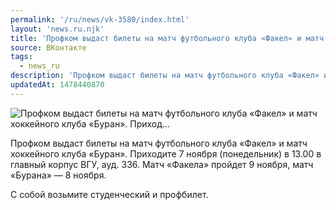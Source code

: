 ```yaml
---
permalink: '/ru/news/vk-3580/index.html'
layout: 'news.ru.njk'
title: 'Профком выдаст билеты на матч футбольного клуба «Факел» и матч хоккейного клуба «Буран». Приход'
source: ВКонтакте
tags:
  - news_ru
description: 'Профком выдаст билеты на матч футбольного клуба «Факел» и матч хоккейного клуба «Буран». Приход…'
updatedAt: 1478440870
---
```

![Профком выдаст билеты на матч футбольного клуба «Факел» и матч хоккейного клуба «Буран». Приход…](https://sun9-49.userapi.com/impf/c636830/v636830484/2eda8/LViKbpdzY4I.jpg?size=1280x720&quality=96&sign=4c482874ed63273948fcaeef113d15e1&c_uniq_tag=WsR_6fub0CR3JmoptjCudVILlCwEEf8hYD6SflPchao&type=album)

Профком выдаст билеты на матч футбольного клуба «Факел» и матч хоккейного клуба «Буран». Приходите 7 ноября (понедельник) в 13.00 в главный корпус ВГУ, ауд. 336. Матч «Факела» пройдет 9 ноября, матч «Бурана» — 8 ноября.

С собой возьмите студенческий и профбилет.
